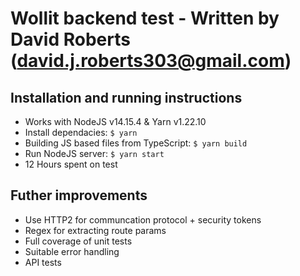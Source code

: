 # Wollit backend test - Written by David Roberts (david.j.roberts303@gmail.com)

## Installation and running instructions

* Works with NodeJS v14.15.4 & Yarn v1.22.10
* Install dependacies: `$ yarn`
* Building JS based files from TypeScript: `$ yarn build`
* Run NodeJS server: `$ yarn start`
* 12 Hours spent on test

## Futher improvements

* Use HTTP2 for communcation protocol + security tokens
* Regex for extracting route params
* Full coverage of unit tests
* Suitable error handling
* API tests
